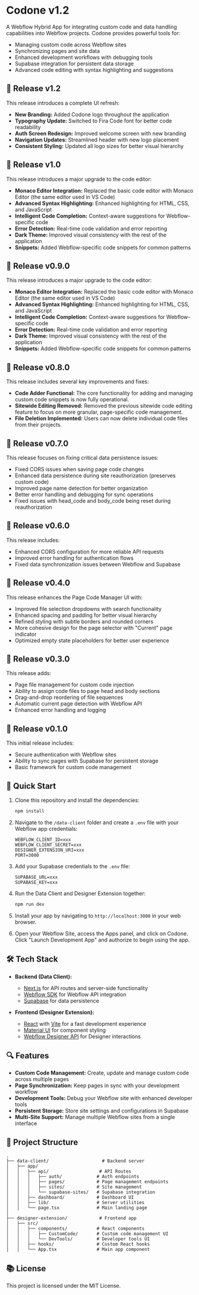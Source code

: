 # Codone v1.2

A Webflow Hybrid App for integrating custom code and data handling capabilities into Webflow projects. Codone provides powerful tools for:

- Managing custom code across Webflow sites
- Synchronizing pages and site data
- Enhanced development workflows with debugging tools
- Supabase integration for persistent data storage
- Advanced code editing with syntax highlighting and suggestions

## 🎉 Release v1.2

This release introduces a complete UI refresh:
- **New Branding:** Added Codone logo throughout the application
- **Typography Update:** Switched to Fira Code font for better code readability
- **Auth Screen Redesign:** Improved welcome screen with new branding
- **Navigation Updates:** Streamlined header with new logo placement
- **Consistent Styling:** Updated all logo sizes for better visual hierarchy

## 🎉 Release v1.0

This release introduces a major upgrade to the code editor:
- **Monaco Editor Integration:** Replaced the basic code editor with Monaco Editor (the same editor used in VS Code)
- **Advanced Syntax Highlighting:** Enhanced highlighting for HTML, CSS, and JavaScript
- **Intelligent Code Completion:** Context-aware suggestions for Webflow-specific code
- **Error Detection:** Real-time code validation and error reporting
- **Dark Theme:** Improved visual consistency with the rest of the application
- **Snippets:** Added Webflow-specific code snippets for common patterns

## 🎉 Release v0.9.0

This release introduces a major upgrade to the code editor:
- **Monaco Editor Integration:** Replaced the basic code editor with Monaco Editor (the same editor used in VS Code)
- **Advanced Syntax Highlighting:** Enhanced highlighting for HTML, CSS, and JavaScript
- **Intelligent Code Completion:** Context-aware suggestions for Webflow-specific code
- **Error Detection:** Real-time code validation and error reporting
- **Dark Theme:** Improved visual consistency with the rest of the application
- **Snippets:** Added Webflow-specific code snippets for common patterns

## 🎉 Release v0.8.0

This release includes several key improvements and fixes:
- **Code Adder Functional:** The core functionality for adding and managing custom code snippets is now fully operational.
- **Sitewide Editing Removed:** Removed the previous sitewide code editing feature to focus on more granular, page-specific code management.
- **File Deletion Implemented:** Users can now delete individual code files from their projects.

## 🎉 Release v0.7.0

This release focuses on fixing critical data persistence issues:
- Fixed CORS issues when saving page code changes
- Enhanced data persistence during site reauthorization (preserves custom code)
- Improved page name detection for better organization
- Better error handling and debugging for sync operations
- Fixed issues with head_code and body_code being reset during reauthorization

## 🎉 Release v0.6.0

This release includes:
- Enhanced CORS configuration for more reliable API requests
- Improved error handling for authentication flows
- Fixed data synchronization issues between Webflow and Supabase

## 🎉 Release v0.4.0

This release enhances the Page Code Manager UI with:
- Improved file selection dropdowns with search functionality
- Enhanced spacing and padding for better visual hierarchy
- Refined styling with subtle borders and rounded corners
- More cohesive design for the page selector with "Current" page indicator
- Optimized empty state placeholders for better user experience

## 🎉 Release v0.3.0

This release adds:
- Page file management for custom code injection
- Ability to assign code files to page head and body sections
- Drag-and-drop reordering of file sequences
- Automatic current page detection with Webflow API
- Enhanced error handling and logging

## 🎉 Release v0.1.0

This initial release includes:
- Secure authentication with Webflow sites
- Ability to sync pages with Supabase for persistent storage
- Basic framework for custom code management

## 🚀 Quick Start

1. Clone this repository and install the dependencies:

   ```bash
   npm install
   ```

2. Navigate to the `/data-client` folder and create a `.env` file with your Webflow app credentials:

   ```env
   WEBFLOW_CLIENT_ID=xxx
   WEBFLOW_CLIENT_SECRET=xxx
   DESIGNER_EXTENSION_URI=xxx
   PORT=3000
   ```

3. Add your Supabase credentials to the `.env` file:

   ```env
   SUPABASE_URL=xxx
   SUPABASE_KEY=xxx
   ```

4. Run the Data Client and Designer Extension together:

   ```bash
   npm run dev
   ```

5. Install your app by navigating to `http://localhost:3000` in your web browser.

6. Open your Webflow Site, access the Apps panel, and click on Codone. Click "Launch Development App" and authorize to begin using the app.

## 🛠️ Tech Stack

- **Backend (Data Client):**
  - [Next.js](https://nextjs.org/) for API routes and server-side functionality
  - [Webflow SDK](https://github.com/webflow/js-webflow-api) for Webflow API integration
  - [Supabase](https://supabase.com/) for data persistence

- **Frontend (Designer Extension):**
  - [React](https://reactjs.org/) with [Vite](https://vitejs.dev/) for a fast development experience
  - [Material UI](https://mui.com/) for component styling
  - [Webflow Designer API](https://www.npmjs.com/package/@webflow/designer-extension-typings) for Designer interactions

## 🔍 Features

- **Custom Code Management:** Create, update and manage custom code across multiple pages
- **Page Synchronization:** Keep pages in sync with your development workflow
- **Development Tools:** Debug your Webflow site with enhanced developer tools
- **Persistent Storage:** Store site settings and configurations in Supabase
- **Multi-Site Support:** Manage multiple Webflow sites from a single interface

## 📁 Project Structure

```
.
├── data-client/                    # Backend server
│   ├── app/
│   │   ├── api/                   # API Routes
│   │   │   ├── auth/             # Auth endpoints
│   │   │   ├── pages/            # Page management endpoints
│   │   │   ├── sites/            # Site management
│   │   │   └── supabase-sites/   # Supabase integration
│   │   ├── dashboard/            # Dashboard UI
│   │   ├── lib/                  # Server utilities
│   │   └── page.tsx              # Main landing page
│
├── designer-extension/            # Frontend app
│   ├── src/
│   │   ├── components/           # React components
│   │   │   ├── CustomCode/       # Custom code management UI
│   │   │   └── DevTools/         # Developer tools UI
│   │   ├── hooks/                # Custom React hooks
│   │   └── App.tsx               # Main app component
```

## 📚 License

This project is licensed under the MIT License.
